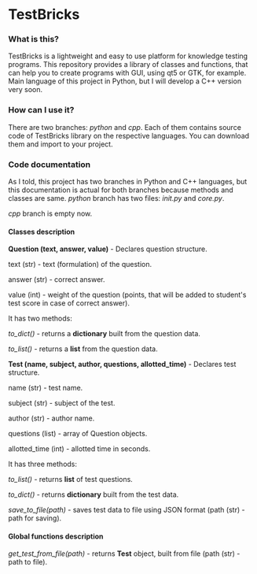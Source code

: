 # TestBricks


### What is this?

TestBricks is a lightweight and easy to use platform for knowledge testing programs.
This repository provides a library of classes and functions, that can help you to create
programs with GUI, using qt5 or GTK, for example.
Main language of this project in Python, but I will develop a C++ version very soon.


### How can I use it?

There are two branches: *python* and *cpp*. 
Each of them contains source code of TestBricks library on the respective languages.
You can download them and import to your project.


### Code documentation

As I told, this project has two branches in Python and C++ languages, but
this documentation is actual for both branches because methods and classes are same.
*python* branch has two files: *init.py* and *core.py*.

*cpp* branch is empty now.


#### Classes description


**Question (text, answer, value)** - Declares question structure.

text (str) - text (formulation) of the question.

answer (str) - correct answer.

value (int) - weight of the question (points, that will be added to student's test score in case of correct answer).


It has two methods:

*to_dict()* - returns a **dictionary** built from the question data.

*to_list()* - returns a **list** from the question data.


**Test (name, subject, author, questions, allotted_time)** - Declares test structure.

name (str) - test name.

subject (str) - subject of the test.

author (str) - author name.

questions (list) - array of Question objects.

allotted_time (int) - allotted time in seconds.


It has three methods:

*to_list()* - returns **list** of test questions.

*to_dict()* - returns **dictionary** built from the test data.

*save_to_file(path)* - saves test data to file using JSON format (path (str) - path for saving).


#### Global functions description

*get_test_from_file(path)* - returns **Test** object, built from file (path (str) - path to file).
